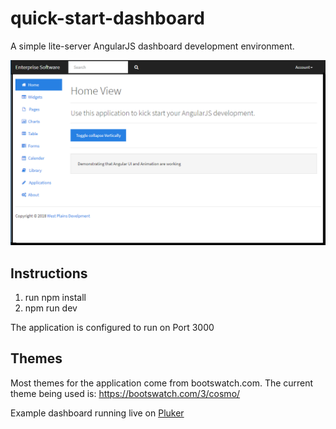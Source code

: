 # quick-start-dashboard
A simple lite-server AngularJS dashboard development environment.

![alt text](dashboard.PNG "Dashboard")

## Instructions
1. run npm install 
1. npm run dev

The application is configured to run on Port 3000

## Themes
Most themes for the application come from bootswatch.com. The current theme being used is: https://bootswatch.com/3/cosmo/

Example dashboard running live on [Pluker][1]


[1]:http://next.plnkr.co/plunk/QhxVk0WkcHEwavGw
